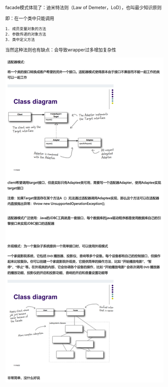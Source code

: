 facade模式体现了：迪米特法则（Law of Demeter，LoD），也叫最少知识原则

即：在一个类中只能调用
    
    1. 成员变量对象的方法
    2. 参数传递的对象方法
    3. 类中定义方法
    
当然这种法则也有缺点：会导致wrapper过多增加复杂性

![img_1.png](img_1.png)
